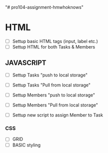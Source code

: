 "# pro104-assignment-hmwhoknows" 

# HTML
- [ ] Settup basic HTML tags (input, label etc.)
- [ ] Settup HTML for both Tasks & Members

## JAVASCRIPT
- [ ] Settup Tasks "push to local storage"
- [ ] Settup Tasks "Pull from local storage"

- [ ] Settup Members "push to local storage"
- [ ] Settup Members "Pull from local storage"

- [ ] Settup new script to assign Member to Task

### CSS
- [ ] GRID
- [ ] BASIC styling
